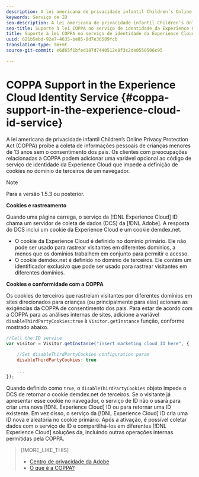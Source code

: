 ```yaml
---
description: A lei americana de privacidade infantil Children’s Online Privacy Protection Act (COPPA) proíbe a coleta de informações pessoais de crianças menores de 13 anos sem o consentimento dos pais. Os clientes com preocupações relacionadas à COPPA podem adicionar uma variável opcional ao código de serviço de identidade da Experience Cloud que impede a definição de cookies no domínio de terceiros de um navegador.
keywords: Serviço de ID
seo-description: A lei americana de privacidade infantil Children’s Online Privacy Protection Act (COPPA) proíbe a coleta de informações pessoais de crianças menores de 13 anos sem o consentimento dos pais. Os clientes com preocupações relacionadas à COPPA podem adicionar uma variável opcional ao código de serviço de identidade da Experience Cloud que impede a definição de cookies no domínio de terceiros de um navegador.
seo-title: Suporte à lei COPPA no serviço de identidade da Experience Cloud
title: Suporte à lei COPPA no serviço de identidade da Experience Cloud
uuid: 621b5ebd-92e7-4635-be85-8d7e36589fcb
translation-type: tm+mt
source-git-commit: e6d65f1bfed187d7440512e8f3c2de0550506c95

---
```



# COPPA Support in the Experience Cloud Identity Service {#coppa-support-in-the-experience-cloud-id-service}

A lei americana de privacidade infantil Children’s Online Privacy Protection Act (COPPA) proíbe a coleta de informações pessoais de crianças menores de 13 anos sem o consentimento dos pais. Os clientes com preocupações relacionadas à COPPA podem adicionar uma variável opcional ao código de serviço de identidade da Experience Cloud que impede a definição de cookies no domínio de terceiros de um navegador.

>[!NOTE]
>
>Para a versão 1.5.3 ou posterior.

**Cookies e rastreamento**

Quando uma página carrega, o serviço da [!DNL Experience Cloud] ID chama um servidor de coleta de dados (DCS) da [!DNL Adobe]. A resposta do DCS inclui um cookie da Experience Cloud e um cookie demdex.net.

* O cookie da Experience Cloud é definido no domínio primário. Ele não pode ser usado para rastrear visitantes em diferentes domínios, a menos que os domínios trabalhem em conjunto para permitir o acesso.
* O cookie demdex.net é definido no domínio de terceiros. Ele contém um identificador exclusivo que pode ser usado para rastrear visitantes em diferentes domínios.

**Cookies e conformidade com a COPPA**

Os cookies de terceiros que rastreiam visitantes por diferentes domínios em sites direcionados para crianças (ou principalmente para elas) acionam as exigências da COPPA de consentimento dos pais. Para estar de acordo com a COPPA para as análises internas de sites, adicione a variável `disableThirdPartyCookies:true` à `Visitor.getInstance` função, conforme mostrado abaixo.

```js
//Call the ID service 
var visitor = Visitor.getInstance("insert marketing cloud ID here", { 
 
    //Set disableThirdPartyCookies configuration param 
    disableThirdPartyCookies: true 
 
    ... 
});
```

Quando definido como `true`, o `disableThirdPartyCookies` objeto impede o DCS de retornar o cookie demdex.net de terceiros. Se o visitante já apresentar esse cookie no navegador, o serviço de ID não o usará para criar uma nova [!DNL Experience Cloud] ID ou para retornar uma ID existente. Em vez disso, o serviço da [!DNL Experience Cloud] ID cria uma ID nova e aleatória no cookie primário. Após a ativação, é possível coletar dados com o serviço de ID e compartilhá-los em diferentes [!DNL Experience Cloud] soluções da, incluindo outras operações internas permitidas pela COPPA.

>[!MORE_LIKE_THIS]
>
>* [Centro de privacidade da Adobe](http://www.adobe.com/privacy.html)
>* [O que é a COPPA?](http://www.consumer.ftc.gov/articles/0031-protecting-your-childs-privacy-online#whatis)


